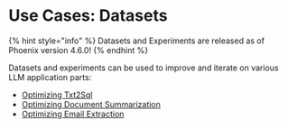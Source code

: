 # Use Cases: Datasets

{% hint style="info" %}
Datasets and Experiments are released as of Phoenix version 4.6.0!
{% endhint %}

Datasets and experiments can be used to improve and iterate on various LLM application parts:

* [Optimizing Txt2Sql](text2sql.md)
* [Optimizing Document Summarization](summarization.md)
* [Optimizing Email Extraction](email-extraction.md)
